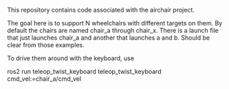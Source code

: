 This repository contains code associated with the airchair project.

The goal here is to support N wheelchairs with different targets on them.
By default the chairs are named chair_a through chair_x. There is a launch file that just launches chair_a and another that launches a and b. Should be clear from those examples.

To drive them around with the keyboard, use


ros2 run teleop_twist_keyboard teleop_twist_keyboard cmd_vel:=chair_a/cmd_vel 

